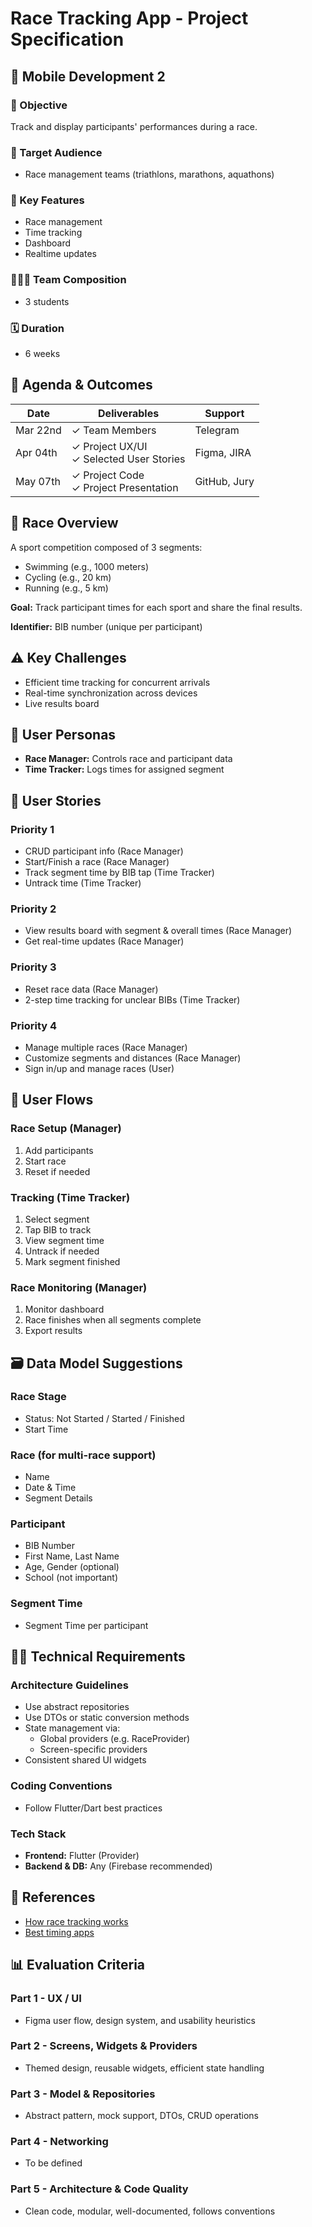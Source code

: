 
# Race Tracking App - Project Specification

## 📱 Mobile Development 2

### 🎯 Objective
Track and display participants' performances during a race.

### 👥 Target Audience
- Race management teams (triathlons, marathons, aquathons)

### 🚀 Key Features
- Race management
- Time tracking
- Dashboard
- Realtime updates

### 🧑‍🤝‍🧑 Team Composition
- 3 students

### 🗓️ Duration
- 6 weeks

## 📅 Agenda & Outcomes

| Date      | Deliverables                                 | Support       |
|-----------|----------------------------------------------|---------------|
| Mar 22nd  | ✓ Team Members                               | Telegram      |
| Apr 04th  | ✓ Project UX/UI <br> ✓ Selected User Stories  | Figma, JIRA   |
| May 07th  | ✓ Project Code <br> ✓ Project Presentation    | GitHub, Jury  |

## 🏁 Race Overview

A sport competition composed of 3 segments:
- Swimming (e.g., 1000 meters)
- Cycling (e.g., 20 km)
- Running (e.g., 5 km)

**Goal:** Track participant times for each sport and share the final results.

**Identifier:** BIB number (unique per participant)

## ⚠️ Key Challenges
- Efficient time tracking for concurrent arrivals
- Real-time synchronization across devices
- Live results board

## 👤 User Personas
- **Race Manager:** Controls race and participant data
- **Time Tracker:** Logs times for assigned segment

## 🧩 User Stories

### Priority 1
- CRUD participant info (Race Manager)
- Start/Finish a race (Race Manager)
- Track segment time by BIB tap (Time Tracker)
- Untrack time (Time Tracker)

### Priority 2
- View results board with segment & overall times (Race Manager)
- Get real-time updates (Race Manager)

### Priority 3
- Reset race data (Race Manager)
- 2-step time tracking for unclear BIBs (Time Tracker)

### Priority 4
- Manage multiple races (Race Manager)
- Customize segments and distances (Race Manager)
- Sign in/up and manage races (User)

## 🔄 User Flows

### Race Setup (Manager)
1. Add participants
2. Start race
3. Reset if needed

### Tracking (Time Tracker)
1. Select segment
2. Tap BIB to track
3. View segment time
4. Untrack if needed
5. Mark segment finished

### Race Monitoring (Manager)
1. Monitor dashboard
2. Race finishes when all segments complete
3. Export results

## 🗃️ Data Model Suggestions

### Race Stage
- Status: Not Started / Started / Finished
- Start Time

### Race (for multi-race support)
- Name
- Date & Time
- Segment Details

### Participant
- BIB Number
- First Name, Last Name
- Age, Gender (optional)
- School (not important)

### Segment Time
- Segment Time per participant

## 🧑‍💻 Technical Requirements

### Architecture Guidelines
- Use abstract repositories
- Use DTOs or static conversion methods
- State management via:
  - Global providers (e.g. RaceProvider)
  - Screen-specific providers
- Consistent shared UI widgets

### Coding Conventions
- Follow Flutter/Dart best practices

### Tech Stack
- **Frontend:** Flutter (Provider)
- **Backend & DB:** Any (Firebase recommended)

## 🔗 References
- [How race tracking works](https://www.raceclocker.com/How_To.php)
- [Best timing apps](https://raceid.com/organizer/timing/the-8-best-timing-apps-for-races)

## 📊 Evaluation Criteria

### Part 1 - UX / UI
- Figma user flow, design system, and usability heuristics

### Part 2 - Screens, Widgets & Providers
- Themed design, reusable widgets, efficient state handling

### Part 3 - Model & Repositories
- Abstract pattern, mock support, DTOs, CRUD operations

### Part 4 - Networking
- To be defined

### Part 5 - Architecture & Code Quality
- Clean code, modular, well-documented, follows conventions


